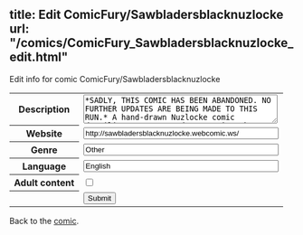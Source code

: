 title: Edit ComicFury/Sawbladersblacknuzlocke
url: "/comics/ComicFury_Sawbladersblacknuzlocke_edit.html"
---
Edit info for comic ComicFury/Sawbladersblacknuzlocke

<form name="comic" action="http://gaepostmail.appspot.com/comic/" method="post">
<table class="comicinfo">
<tr>
<th>Description</th><td><textarea name="description" cols="40" rows="3">*SADLY, THIS COMIC HAS BEEN ABANDONED. NO FURTHER UPDATES ARE BEING MADE TO THIS RUN.* A hand-drawn Nuzlocke comic detailing one crazy adventure in Pokemon: Black Version! Trust me, the art gets better as it goes along! Original Thread on the Offical Nuzlocke Forums: http://s7.zetaboards.com/Nuzlocke_Forum/topic/8520848/</textarea></td>
</tr>
<tr>
<th>Website</th><td><input type="text" name="url" value="http://sawbladersblacknuzlocke.webcomic.ws/" size="40"/></td>
</tr>
<tr>
<th>Genre</th><td><input type="text" name="genre" value="Other" size="40"/></td>
</tr>
<tr>
<th>Language</th><td><input type="text" name="language" value="English" size="40"/></td>
</tr>
<tr>
<th>Adult content</th><td><input type="checkbox" name="adult" value="adult" /></td>
</tr>
<tr>
<th></th><td>
<input type="hidden" name="comic" value="ComicFury_Sawbladersblacknuzlocke" />
<input type="submit" name="submit" value="Submit" />
</td>
</tr>
</table>
</form>

Back to the [comic](ComicFury_Sawbladersblacknuzlocke.html).

